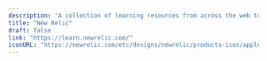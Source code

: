 ```yaml
---
description: "A collection of learning resources from across the web to help you skill up while at home"
title: "New Relic"
draft: false
link: "https://learn.newrelic.com/"
iconURL: "https://newrelic.com/etc/designs/newrelic/products-icon/apple-touch-icon.png"
---
```

